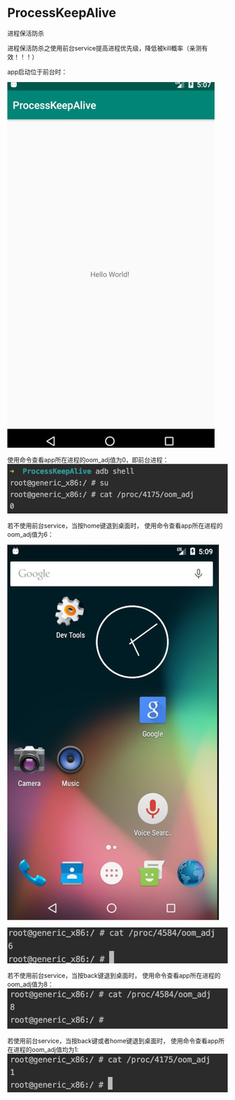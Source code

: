 # ProcessKeepAlive
进程保活防杀

进程保活防杀之使用前台service提高进程优先级，降低被kill概率（亲测有效！！！）

app启动位于前台时：

![image](https://github.com/weimodeweimo/ProcessKeepAlive/blob/master/screenshot/one.jpg)

使用命令查看app所在进程的oom_adj值为0，即前台进程：
![image](https://github.com/weimodeweimo/ProcessKeepAlive/blob/master/screenshot/two.jpg)

若不使用前台service，当按home键退到桌面时，
使用命令查看app所在进程的oom_adj值为6：

![image](https://github.com/weimodeweimo/ProcessKeepAlive/blob/master/screenshot/four.jpg)


![image](https://github.com/weimodeweimo/ProcessKeepAlive/blob/master/screenshot/five.jpg)


若不使用前台service，当按back键退到桌面时，
使用命令查看app所在进程的oom_adj值为8：
![image](https://github.com/weimodeweimo/ProcessKeepAlive/blob/master/screenshot/six.jpg)

若使用前台service，当按back键或者home键退到桌面时，
使用命令查看app所在进程的oom_adj值均为1:
![image](https://github.com/weimodeweimo/ProcessKeepAlive/blob/master/screenshot/three.jpg)
